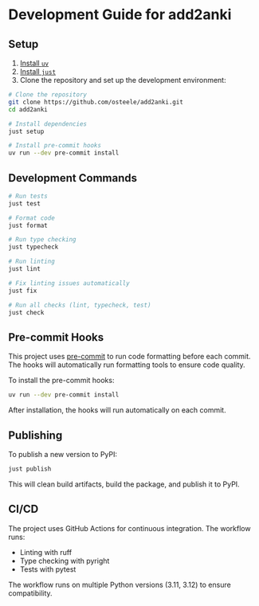 # Development Guide for add2anki

## Setup

1. [Install `uv`](https://docs.astral.sh/uv/getting-started/installation/)
2. [Install `just`](https://just.systems/man/en/pre-built-binaries.html)
3. Clone the repository and set up the development environment:

```bash
# Clone the repository
git clone https://github.com/osteele/add2anki.git
cd add2anki

# Install dependencies
just setup

# Install pre-commit hooks
uv run --dev pre-commit install
```

## Development Commands

```bash
# Run tests
just test

# Format code
just format

# Run type checking
just typecheck

# Run linting
just lint

# Fix linting issues automatically
just fix

# Run all checks (lint, typecheck, test)
just check
```

## Pre-commit Hooks

This project uses [pre-commit](https://pre-commit.com/) to run code formatting before each commit.
The hooks will automatically run formatting tools to ensure code quality.

To install the pre-commit hooks:

```bash
uv run --dev pre-commit install
```

After installation, the hooks will run automatically on each commit.

## Publishing

To publish a new version to PyPI:

```bash
just publish
```

This will clean build artifacts, build the package, and publish it to PyPI.

## CI/CD

The project uses GitHub Actions for continuous integration. The workflow runs:
- Linting with ruff
- Type checking with pyright
- Tests with pytest

The workflow runs on multiple Python versions (3.11, 3.12) to ensure compatibility.
